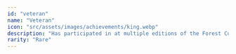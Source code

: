 ```yaml
---
id: "veteran"
name: "Veteran"
icon: "src/assets/images/achievements/king.webp"
description: "Has participated in at multiple editions of the Forest Cup."
rarity: "Rare"
---
```

